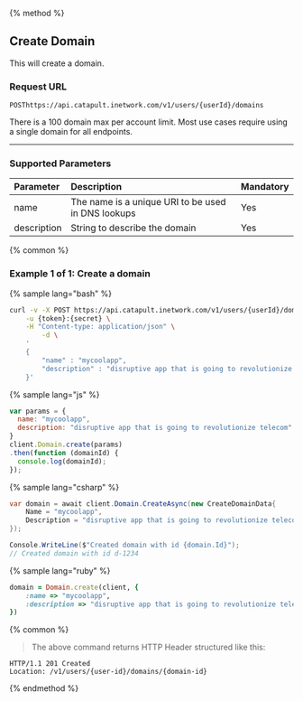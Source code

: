 {% method %}

## Create Domain
This will create a domain.

### Request URL

<code class="post">POST</code>`https://api.catapult.inetwork.com/v1/users/{userId}/domains`

<aside class="alert general small">
<p>
There is a 100 domain max per account limit. Most use cases require using a single domain for all endpoints.
</p>
</aside>

---
### Supported Parameters

| Parameter   | Description                                        | Mandatory |
|:------------|:---------------------------------------------------|:----------|
| name        | The name is a unique URI to be used in DNS lookups | Yes       |
| description | String to describe the domain                      | Yes       |

{% common %}

### Example 1 of 1: Create a domain

{% sample lang="bash" %}

```bash
curl -v -X POST https://api.catapult.inetwork.com/v1/users/{userId}/domains \
	-u {token}:{secret} \
	-H "Content-type: application/json" \
		-d \
	'
	{
		"name" : "mycoolapp",
		"description" : "disruptive app that is going to revolutionize telecom"
	}'
```

{% sample lang="js" %}

```js
var params = {
  name: "mycoolapp",
  description: "disruptive app that is going to revolutionize telecom"
}
client.Domain.create(params)
.then(function (domainId) {
  console.log(domainId);
});
```

{% sample lang="csharp" %}

```csharp
var domain = await client.Domain.CreateAsync(new CreateDomainData{
	Name = "mycoolapp",
	Description = "disruptive app that is going to revolutionize telecom"
});

Console.WriteLine($"Created domain with id {domain.Id}");
// Created domain with id d-1234
```

{% sample lang="ruby" %}

```ruby
domain = Domain.create(client, {
	:name => "mycoolapp",
	:description => "disruptive app that is going to revolutionize telecom"
})
```

{% common %}


> The above command returns HTTP Header structured like this:

```
HTTP/1.1 201 Created
Location: /v1/users/{user-id}/domains/{domain-id}
```
{% endmethod %}
